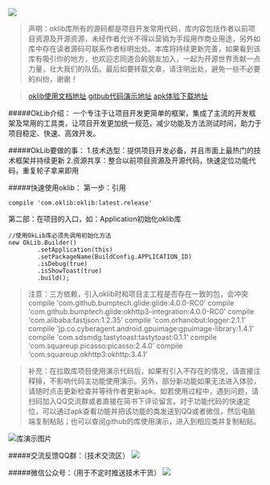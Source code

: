 ![](http://upload-images.jianshu.io/upload_images/2405826-cc0431ee4fe736cc.png?imageMogr2/auto-orient/strip%7CimageView2/2/w/1240)

>声明：oklib库所有的源码都是项目开发常用代码，库内容包括作者以前项目资源及开源资源，未经作者允许不得以营销为手段用作商业用途，另外如库中存在读者源码可联系作者标明出处。本库将持续更新完善，如果看到该库有吸引你的地方，也欢迎志同道合的朋友加入，一起为开源世界贡献一点力量，壮大我们的队伍。最后如要转载文章，请注明出处，避免一些不必要的纠纷，谢谢！

>[oklib使用文档地址](http://www.jianshu.com/p/87e7392a16ff)
[gitbub代码演示地址](https://github.com/huangweicai/OkLibDemo)
[apk体验下载地址](https://fir.im/tsd6)

#####OkLib介绍：
一个专注于让项目开发更简单的框架，集成了主流的开发框架及常用的工具类，让项目开发更加统一规范，减少功能及方法测试时间，助力于项目稳定、快速、高效开发。

#####OkLib要做的事：
1.技术选型：提供项目开发必备，并且市面上最热门的技术框架并持续更新
2.资源共享：整合以前项目资源及开源代码，快速定位功能代码，重复轮子拿来即用

#####快速使用oklib：
第一步：引用
```
compile 'com.oklib:oklib:latest.release'
```
第二部：在项目的入口，如：Application初始化oklib库
```
//使用OkLib库必须先调用初始化方法
new OkLib.Builder()
        .setApplication(this)
        .setPackageName(BuildConfig.APPLICATION_ID)
        .isDebug(true)
        .isShowToast(true)
        .build();
```

>注意：三方依赖，引入oklib时和项目主工程是否存在一致的包，会冲突
    compile 'com.github.bumptech.glide:glide:4.0.0-RC0'
    compile 'com.github.bumptech.glide:okhttp3-integration:4.0.0-RC0'
    compile 'com.alibaba:fastjson:1.2.35'
    compile 'com.orhanobut:logger:2.1.1'
    compile 'jp.co.cyberagent.android.gpuimage:gpuimage-library:1.4.1'
    compile 'com.sdsmdg.tastytoast:tastytoast:0.1.1'
    compile 'com.squareup.picasso:picasso:2.4.0'
    compile 'com.squareup.okhttp3:okhttp:3.4.1'

>补充：在拉取库项目使用演示代码后，如果有引入不存在的情况，请直接注释掉，不影响代码主功能使用演示。另外，部分新功能如果无法进入体验，请随时点击更新检查并等待作者更新apk。如若使用过程中，遇到问题，请扫码加入QQ交流群或者直接在简书下评论留言。对于功能代码的快速定位，可以通过apk查看功能并把该功能的类发送到QQ或者微信，然后电脑端复制粘贴；也可以查阅github的库使用演示，进入到相应类并复制粘贴。

![库演示图片](http://upload-images.jianshu.io/upload_images/2405826-77d38fd46f940326.GIF?imageMogr2/auto-orient/strip)

#####交流反馈QQ群：（技术交流区）
![](http://upload-images.jianshu.io/upload_images/2405826-d8df702c0ad697d3.png?imageMogr2/auto-orient/strip%7CimageView2/2/w/1240)

#####微信公众号：（用于不定时推送技术干货）
![](http://upload-images.jianshu.io/upload_images/2405826-acaf8624cbbb6e04.jpg?imageMogr2/auto-orient/strip%7CimageView2/2/w/1240)